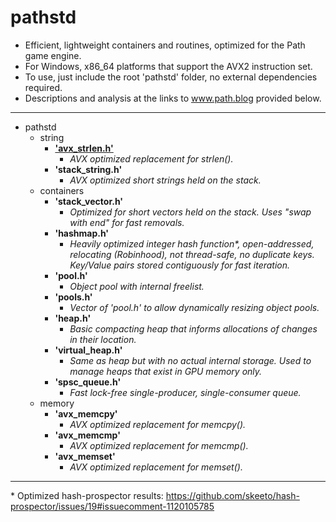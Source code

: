 # pathstd

* Efficient, lightweight containers and routines, optimized for the Path game engine.
* For Windows, x86_64 platforms that support the AVX2 instruction set.
* To use, just include the root 'pathstd' folder, no external dependencies required.
* Descriptions and analysis at the links to www.path.blog provided below.

---------------------------

- pathstd
  - string
    - <b>['avx_strlen.h'](https://path.blog/posts/avx_strlen)</b>
      - <i>AVX optimized replacement for strlen().</i>
    - <b>'stack_string.h'</b>
      - <i>AVX optimized short strings held on the stack.</i>
  - containers
    - <b>'stack_vector.h'</b>
      - <i>Optimized for short vectors held on the stack. Uses "swap with end" for fast removals.</b></i>
    - <b>'hashmap.h'</b>
      - <i>Heavily optimized integer hash function*, open-addressed, relocating (Robinhood), not thread-safe, no duplicate keys. Key/Value pairs stored contiguously for fast iteration.</i>
    - <b>'pool.h'</b>
      - <i>Object pool with internal freelist.</i>
    - <b>'pools.h'</b>
      - <i>Vector of 'pool.h' to allow dynamically resizing object pools.</i>
    - <b>'heap.h'</b>
      - <i>Basic compacting heap that informs allocations of changes in their location.</i>
    - <b>'virtual_heap.h'</b>
      - <i>Same as heap but with no actual internal storage. Used to manage heaps that exist in GPU memory only.</i>
    - <b>'spsc_queue.h'</b>
      - <i>Fast lock-free single-producer, single-consumer queue.</i>
  - memory
    - <b>'avx_memcpy'</b>
      - <i>AVX optimized replacement for memcpy().</i>
    - <b>'avx_memcmp'</b>
      - <i>AVX optimized replacement for memcmp().</i>
    - <b>'avx_memset'</b>
      - <i>AVX optimized replacement for memset().</i>

---------------------------

\* Optimized hash-prospector results: https://github.com/skeeto/hash-prospector/issues/19#issuecomment-1120105785
